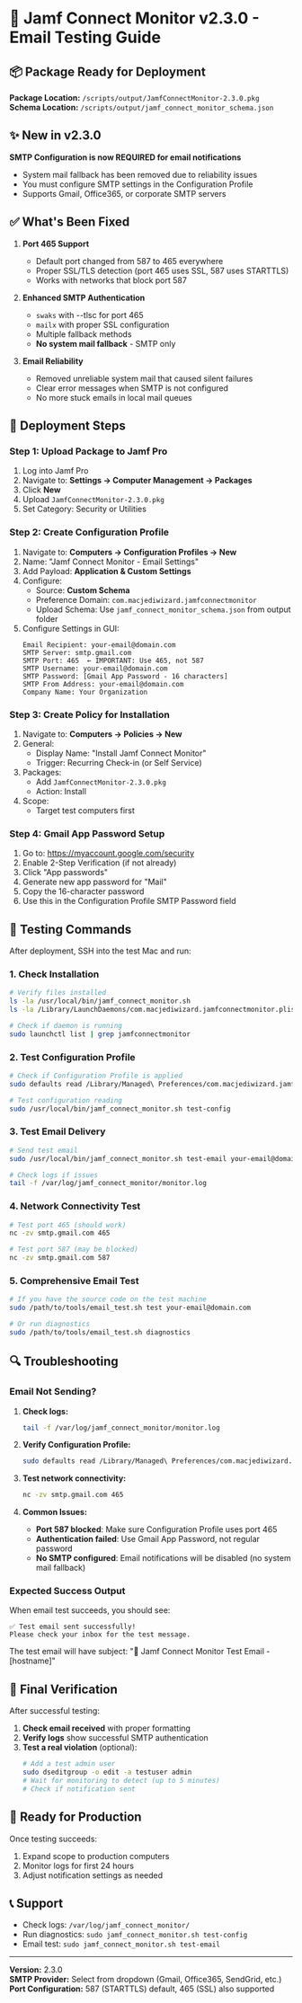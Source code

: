 # 🧪 Jamf Connect Monitor v2.3.0 - Email Testing Guide

## 📦 Package Ready for Deployment

**Package Location:** `/scripts/output/JamfConnectMonitor-2.3.0.pkg`  
**Schema Location:** `/scripts/output/jamf_connect_monitor_schema.json`

## ✨ New in v2.3.0

**SMTP Configuration is now REQUIRED for email notifications**
- System mail fallback has been removed due to reliability issues
- You must configure SMTP settings in the Configuration Profile
- Supports Gmail, Office365, or corporate SMTP servers

## ✅ What's Been Fixed

1. **Port 465 Support**
   - Default port changed from 587 to 465 everywhere
   - Proper SSL/TLS detection (port 465 uses SSL, 587 uses STARTTLS)
   - Works with networks that block port 587

2. **Enhanced SMTP Authentication**
   - `swaks` with --tlsc for port 465
   - `mailx` with proper SSL configuration
   - Multiple fallback methods
   - **No system mail fallback** - SMTP only

3. **Email Reliability**
   - Removed unreliable system mail that caused silent failures
   - Clear error messages when SMTP is not configured
   - No more stuck emails in local mail queues

## 🚀 Deployment Steps

### Step 1: Upload Package to Jamf Pro
1. Log into Jamf Pro
2. Navigate to: **Settings → Computer Management → Packages**
3. Click **New**
4. Upload `JamfConnectMonitor-2.3.0.pkg`
5. Set Category: Security or Utilities

### Step 2: Create Configuration Profile
1. Navigate to: **Computers → Configuration Profiles → New**
2. Name: "Jamf Connect Monitor - Email Settings"
3. Add Payload: **Application & Custom Settings**
4. Configure:
   - Source: **Custom Schema**
   - Preference Domain: `com.macjediwizard.jamfconnectmonitor`
   - Upload Schema: Use `jamf_connect_monitor_schema.json` from output folder
5. Configure Settings in GUI:
   ```
   Email Recipient: your-email@domain.com
   SMTP Server: smtp.gmail.com
   SMTP Port: 465  ← IMPORTANT: Use 465, not 587
   SMTP Username: your-email@domain.com
   SMTP Password: [Gmail App Password - 16 characters]
   SMTP From Address: your-email@domain.com
   Company Name: Your Organization
   ```

### Step 3: Create Policy for Installation
1. Navigate to: **Computers → Policies → New**
2. General:
   - Display Name: "Install Jamf Connect Monitor"
   - Trigger: Recurring Check-in (or Self Service)
3. Packages:
   - Add `JamfConnectMonitor-2.3.0.pkg`
   - Action: Install
4. Scope:
   - Target test computers first

### Step 4: Gmail App Password Setup
1. Go to: https://myaccount.google.com/security
2. Enable 2-Step Verification (if not already)
3. Click "App passwords"
4. Generate new app password for "Mail"
5. Copy the 16-character password
6. Use this in the Configuration Profile SMTP Password field

## 🧪 Testing Commands

After deployment, SSH into the test Mac and run:

### 1. Check Installation
```bash
# Verify files installed
ls -la /usr/local/bin/jamf_connect_monitor.sh
ls -la /Library/LaunchDaemons/com.macjediwizard.jamfconnectmonitor.plist

# Check if daemon is running
sudo launchctl list | grep jamfconnectmonitor
```

### 2. Test Configuration Profile
```bash
# Check if Configuration Profile is applied
sudo defaults read /Library/Managed\ Preferences/com.macjediwizard.jamfconnectmonitor

# Test configuration reading
sudo /usr/local/bin/jamf_connect_monitor.sh test-config
```

### 3. Test Email Delivery
```bash
# Send test email
sudo /usr/local/bin/jamf_connect_monitor.sh test-email your-email@domain.com

# Check logs if issues
tail -f /var/log/jamf_connect_monitor/monitor.log
```

### 4. Network Connectivity Test
```bash
# Test port 465 (should work)
nc -zv smtp.gmail.com 465

# Test port 587 (may be blocked)
nc -zv smtp.gmail.com 587
```

### 5. Comprehensive Email Test
```bash
# If you have the source code on the test machine
sudo /path/to/tools/email_test.sh test your-email@domain.com

# Or run diagnostics
sudo /path/to/tools/email_test.sh diagnostics
```

## 🔍 Troubleshooting

### Email Not Sending?

1. **Check logs:**
   ```bash
   tail -f /var/log/jamf_connect_monitor/monitor.log
   ```

2. **Verify Configuration Profile:**
   ```bash
   sudo defaults read /Library/Managed\ Preferences/com.macjediwizard.jamfconnectmonitor | grep SMTP
   ```

3. **Test network connectivity:**
   ```bash
   nc -zv smtp.gmail.com 465
   ```

4. **Common Issues:**
   - **Port 587 blocked**: Make sure Configuration Profile uses port 465
   - **Authentication failed**: Use Gmail App Password, not regular password
   - **No SMTP configured**: Email notifications will be disabled (no system mail fallback)

### Expected Success Output

When email test succeeds, you should see:
```
✅ Test email sent successfully!
Please check your inbox for the test message.
```

The test email will have subject: "🧪 Jamf Connect Monitor Test Email - [hostname]"

## 📝 Final Verification

After successful testing:

1. **Check email received** with proper formatting
2. **Verify logs** show successful SMTP authentication
3. **Test a real violation** (optional):
   ```bash
   # Add a test admin user
   sudo dseditgroup -o edit -a testuser admin
   # Wait for monitoring to detect (up to 5 minutes)
   # Check if notification sent
   ```

## 🎯 Ready for Production

Once testing succeeds:
1. Expand scope to production computers
2. Monitor logs for first 24 hours
3. Adjust notification settings as needed

## 📞 Support

- Check logs: `/var/log/jamf_connect_monitor/`
- Run diagnostics: `sudo jamf_connect_monitor.sh test-config`
- Email test: `sudo jamf_connect_monitor.sh test-email`

---

**Version:** 2.3.0  
**SMTP Provider:** Select from dropdown (Gmail, Office365, SendGrid, etc.)  
**Port Configuration:** 587 (STARTTLS) default, 465 (SSL) also supported